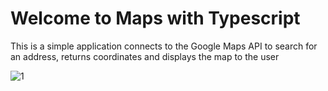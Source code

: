 # Welcome to Maps with Typescript
This is a simple application connects to the Google Maps API to search for an address, returns coordinates and displays the map to the user

![1](https://media.discordapp.net/attachments/705529523491307574/707321511731789894/maps.gif)
